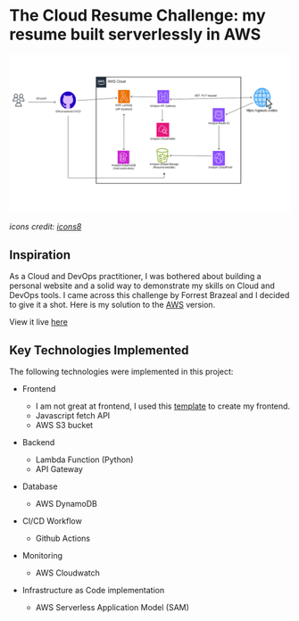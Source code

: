 # The Cloud Resume Challenge: my resume built serverlessly in AWS

<p align="center">
  <img src="https://raw.githubusercontent.com/ugwulo/cdn-server/main/portfolio-assets/resume-architecture.png" alt="Architecture Diagram"/>
</p>

_icons credit: [icons8](https://icons8.com/)_


## Inspiration
As a Cloud and DevOps practitioner, I was bothered about building a personal website and a solid way to demonstrate my skills on Cloud and DevOps tools. I came across this challenge by Forrest Brazeal and I decided to give it a shot.
Here is my solution to the [AWS](https://cloudresumechallenge.dev/docs/the-challenge/aws/) version.

View it live [here](https://ugwulo.codes)


## Key Technologies Implemented

The following technologies were implemented in this project:
* Frontend
  * I am not great at frontend, I used this [template](https://www.styleshout.com/free-templates/ceevee/) to create my frontend.
  * Javascript fetch API
  * AWS S3 bucket

* Backend
  * Lambda Function (Python)
  * API Gateway

* Database
  * AWS DynamoDB

* CI/CD Workflow
  * Github Actions

* Monitoring
  * AWS Cloudwatch

* Infrastructure as Code implementation
  * AWS Serverless Application Model (SAM)